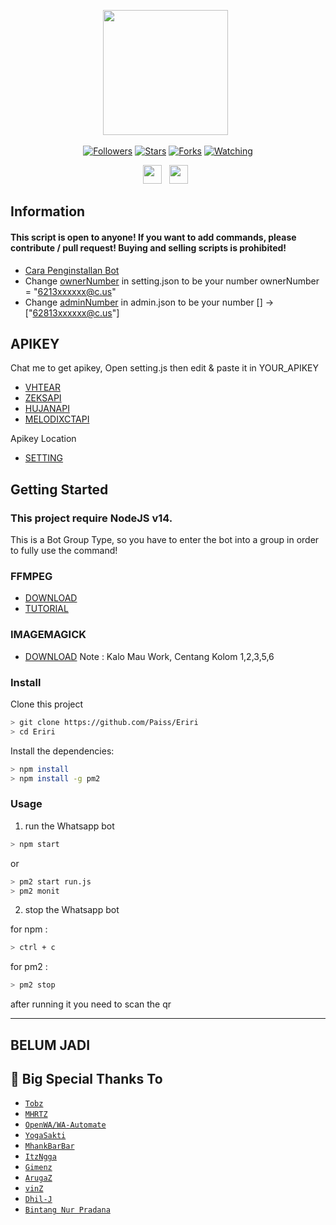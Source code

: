 <p align="center">
<p align='center'><a href="https://github.com/Paiiss"><img height="200" src="https://github.com/Paiiss/Pais/blob/main/betty.jpg?raw=true"></a>&nbsp;&nbsp;</p>
<p align="center">
<a href="https://github.com/Paiiss/followers"><img title="Followers" src="https://img.shields.io/github/followers/Paiiss?color=blue&style=flat-square"></a>
<a href="https://github.com/Paiiss/megumikato2/stargazers/"><img title="Stars" src="https://img.shields.io/github/stars/Paiiss/Eriri?color=red&style=flat-square"></a>
<a href="https://github.com/Paiiss/megumikato2/network/members"><img title="Forks" src="https://img.shields.io/github/forks/Paiiss/Eriri?color=red&style=flat-square"></a>
<a href="https://github.com/Paiiss/megumikato2/watchers"><img title="Watching" src="https://img.shields.io/github/watchers/Paiiss/Eriri?label=Watchers&color=blue&style=flat-square"></a>
</p>
<p align='center'>
   <a href="https://instagram.com/mfa_daffa"><img height="30" src="https://github.com/Paiiss/Pais/blob/main/instagram.jpg?raw=true"></a>&nbsp;&nbsp;
    <a href="https://wa.me/6285805609094"><img height="30" src="https://github.com/Paiiss/Pais/blob/main/whatsapp.jpg?raw=true"></a>&nbsp;&nbsp;
</P>

## Information

#### This script is open to anyone! If you want to add commands, please contribute / pull request! Buying and selling scripts is prohibited!
- [Cara Penginstallan Bot](https://youtu.be/41Xj_Kg4DCM)
- Change [ownerNumber](https://github.com/paiiss/eriri/blob/main/database/setting.json#L15) in setting.json to be your number
ownerNumber = "6213xxxxxx@c.us"
- Change [adminNumber](https://github.com/paiiss/eriri/blob/main/database/admin.json#L1) in admin.json to be your number
[] -> ["62813xxxxxx@c.us"]

## APIKEY
Chat me to get apikey, 
Open setting.js then edit & paste it in YOUR_APIKEY
- [VHTEAR](https://api.vhtear.com)
- [ZEKSAPI](https://api-zeks.harispoppy.com)
- [HUJANAPI](https://hujanapi.herokuapp.com)
- [MELODIXCTAPI](https://melodixct.herokuapp.com)

Apikey Location
- [SETTING](https://github.com/Paiiss/Eriri/blob/main/lib/database/setting.json)

## Getting Started

### This project require NodeJS v14.
This is a Bot Group Type, so you have to enter the bot into a group in order to fully use the command!

### FFMPEG
- [DOWNLOAD](https://ffmpeg.org/)
- [TUTORIAL](https://youtu.be/04Gf6TEnmjk)

### IMAGEMAGICK
- [DOWNLOAD](https://imagemagick.org/script/download.php)
Note : Kalo Mau Work, Centang Kolom 1,2,3,5,6

### Install
Clone this project

```bash
> git clone https://github.com/Paiss/Eriri
> cd Eriri
```

Install the dependencies:

```bash
> npm install
> npm install -g pm2
```

### Usage
1. run the Whatsapp bot

```bash
> npm start
```
or
```bash
> pm2 start run.js
> pm2 monit
```

2. stop the Whatsapp bot

for npm :
```bash
> ctrl + c
```
for pm2 :
```bash
> pm2 stop
```

after running it you need to scan the qr

---
## BELUM JADI

## 🙏 Big Special Thanks To
 
* [`Tobz`](https://github.com/TobyG74/elainabot)
* [`MHRTZ`](https://github.com/MRHRTZ) 
* [`OpenWA/WA-Automate`](https://github.com/open-wa/wa-automate-nodejs) 
* [`YogaSakti`](https://github.com/YogaSakti/imageToSticker) 
* [`MhankBarBar`](https://github.com/MhankBarBar/whatsapp-bot) 
* [`ItzNgga`](https://github.com/ItzNgga/wa-bot.js) 
* [`Gimenz`](https://github.com/Gimenz) 
* [`ArugaZ`](https://github.com/ArugaZ/whatsapp-bot)
* [`vinZ`](https://github.com/vinz781)
* [`Dhil-J`](https://github.com/Dhil-J/AlyxBOT)
* [`Bintang Nur Pradana`](https://github.com/Bintang73/)
